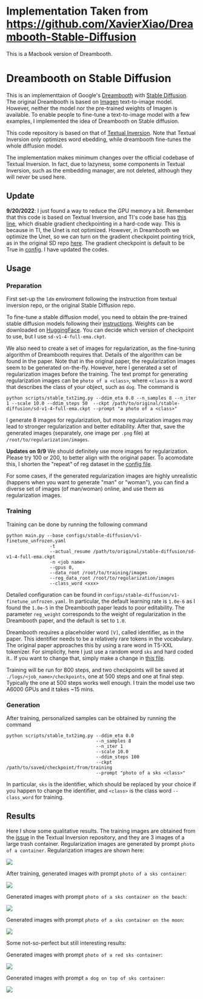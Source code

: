 # Implementation Taken from https://github.com/XavierXiao/Dreambooth-Stable-Diffusion

This is a Macbook version of Dreambooth.

# Dreambooth on Stable Diffusion

This is an implementtaion of Google's [Dreambooth](https://arxiv.org/abs/2208.12242) with [Stable Diffusion](https://github.com/CompVis/stable-diffusion). The original Dreambooth is based on [Imagen](https://imagen.research.google/) text-to-image model. However, neither the model nor the pre-trained weights of Imagen is available. To enable people to fine-tune a text-to-image model with a few examples, I implemented the idea of Dreambooth on Stable diffusion.

This code repository is based on that of [Textual Inversion](https://github.com/rinongal/textual_inversion). Note that Textual Inversion only optimizes word ebedding, while dreambooth fine-tunes the whole diffusion model.

The implementation makes minimum changes over the official codebase of Textual Inversion. In fact, due to lazyness, some components in Textual Inversion, such as the embedding manager, are not deleted, although they will never be used here.

## Update

**9/20/2022**: I just found a way to reduce the GPU memory a bit. Remember that this code is based on Textual Inversion, and TI's code base has [this line](https://github.com/rinongal/textual_inversion/blob/main/ldm/modules/diffusionmodules/util.py#L112), which disable gradient checkpointing in a hard-code way. This is because in TI, the Unet is not optimized. However, in Dreambooth we optimize the Unet, so we can turn on the gradient checkpoint pointing trick, as in the original SD repo [here](https://github.com/CompVis/stable-diffusion/blob/main/ldm/modules/diffusionmodules/util.py#L112). The gradient checkpoint is default to be True in [config](https://github.com/XavierXiao/Dreambooth-Stable-Diffusion/blob/main/configs/stable-diffusion/v1-finetune_unfrozen.yaml#L47). I have updated the codes.

## Usage

### Preparation

First set-up the `ldm` enviroment following the instruction from textual inversion repo, or the original Stable Diffusion repo.

To fine-tune a stable diffusion model, you need to obtain the pre-trained stable diffusion models following their [instructions](https://github.com/CompVis/stable-diffusion#stable-diffusion-v1). Weights can be downloaded on [HuggingFace](https://huggingface.co/CompVis). You can decide which version of checkpoint to use, but I use `sd-v1-4-full-ema.ckpt`.

We also need to create a set of images for regularization, as the fine-tuning algorithm of Dreambooth requires that. Details of the algorithm can be found in the paper. Note that in the original paper, the regularization images seem to be generated on-the-fly. However, here I generated a set of regularization images before the training. The text prompt for generating regularization images can be `photo of a <class>`, where `<class>` is a word that describes the class of your object, such as `dog`. The command is

```
python scripts/stable_txt2img.py --ddim_eta 0.0 --n_samples 8 --n_iter 1 --scale 10.0 --ddim_steps 50  --ckpt /path/to/original/stable-diffusion/sd-v1-4-full-ema.ckpt --prompt "a photo of a <class>"
```

I generate 8 images for regularization, but more regularization images may lead to stronger regularization and better editability. After that, save the generated images (separately, one image per `.png` file) at `/root/to/regularization/images`.

**Updates on 9/9**
We should definitely use more images for regularization. Please try 100 or 200, to better align with the original paper. To acomodate this, I shorten the "repeat" of reg dataset in the [config file](https://github.com/XavierXiao/Dreambooth-Stable-Diffusion/blob/main/configs/stable-diffusion/v1-finetune_unfrozen.yaml#L96).

For some cases, if the generated regularization images are highly unrealistic (happens when you want to generate "man" or "woman"), you can find a diverse set of images (of man/woman) online, and use them as regularization images.

### Training

Training can be done by running the following command

```
python main.py --base configs/stable-diffusion/v1-finetune_unfrozen.yaml
                -t
                --actual_resume /path/to/original/stable-diffusion/sd-v1-4-full-ema.ckpt
                -n <job name>
                --gpus 0,
                --data_root /root/to/training/images
                --reg_data_root /root/to/regularization/images
                --class_word <xxx>
```

Detailed configuration can be found in `configs/stable-diffusion/v1-finetune_unfrozen.yaml`. In particular, the default learning rate is `1.0e-6` as I found the `1.0e-5` in the Dreambooth paper leads to poor editability. The parameter `reg_weight` corresponds to the weight of regularization in the Dreambooth paper, and the default is set to `1.0`.

Dreambooth requires a placeholder word `[V]`, called identifier, as in the paper. This identifier needs to be a relatively rare tokens in the vocabulary. The original paper approaches this by using a rare word in T5-XXL tokenizer. For simplicity, here I just use a random word `sks` and hard coded it.. If you want to change that, simply make a change in [this file](https://github.com/XavierXiao/Dreambooth-Stable-Diffusion/blob/main/ldm/data/personalized.py#L10).

Training will be run for 800 steps, and two checkpoints will be saved at `./logs/<job_name>/checkpoints`, one at 500 steps and one at final step. Typically the one at 500 steps works well enough. I train the model use two A6000 GPUs and it takes ~15 mins.

### Generation

After training, personalized samples can be obtained by running the command

```
python scripts/stable_txt2img.py --ddim_eta 0.0
                                 --n_samples 8
                                 --n_iter 1
                                 --scale 10.0
                                 --ddim_steps 100
                                 --ckpt /path/to/saved/checkpoint/from/training
                                 --prompt "photo of a sks <class>"
```

In particular, `sks` is the identifier, which should be replaced by your choice if you happen to change the identifier, and `<class>` is the class word `--class_word` for training.

## Results

Here I show some qualitative results. The training images are obtained from the [issue](https://github.com/rinongal/textual_inversion/issues/8) in the Textual Inversion repository, and they are 3 images of a large trash container. Regularization images are generated by prompt `photo of a container`. Regularization images are shown here:

![](assets/a-container-0038.jpg)

After training, generated images with prompt `photo of a sks container`:

![](assets/photo-of-a-sks-container-0018.jpg)

Generated images with prompt `photo of a sks container on the beach`:

![](assets/photo-of-a-sks-container-on-the-beach-0017.jpg)

Generated images with prompt `photo of a sks container on the moon`:

![](assets/photo-of-a-sks-container-on-the-moon-0016.jpg)

Some not-so-perfect but still interesting results:

Generated images with prompt `photo of a red sks container`:

![](assets/a-red-sks-container-0021.jpg)

Generated images with prompt `a dog on top of sks container`:

![](assets/a-dog-on-top-of-sks-container-0023.jpg)
